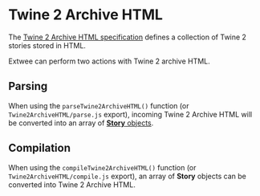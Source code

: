 # Twine 2 Archive HTML

The [Twine 2 Archive HTML specification](https://github.com/iftechfoundation/twine-specs/blob/master/twine-2-archive-spec.md) defines a collection of Twine 2 stories stored in HTML.

Extwee can perform two actions with Twine 2 archive HTML.

## Parsing

When using the `parseTwine2ArchiveHTML()` function (or `Twine2ArchiveHTML/parse.js` export), incoming Twine 2 Archive HTML will be converted into an array of [**Story** objects](/objects/story.md).

## Compilation

When using the `compileTwine2ArchiveHTML()` function (or `Twine2ArchiveHTML/compile.js` export), an array of **Story** objects can be converted into Twine 2 Archive HTML.
